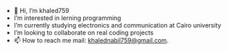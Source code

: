 - 👋 Hi, I’m khaled759
-  I’m interested in lerning programming
-  I’m currently studying electronics and communication at Cairo university 
-  I’m looking to collaborate on real coding projects
- 📫 How to reach me  mail: khalednabil759@gmail.com.
